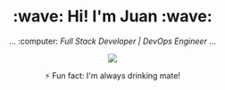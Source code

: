 <h1 align="center"><b>:wave: Hi! I'm Juan :wave:</b></h1>
<p align="center">... :computer: <i>Full Stack Developer | DevOps Engineer</i> ...</p>

<p align="center"><img src="https://github-readme-stats.vercel.app/api?username=jpromanonet&&show_icons=true&title_color=00fa9a&icon_color=00c87b&text_color=00fa9a&bg_color=191919"></p>

<p align="center">⚡ Fun fact: I'm always drinking mate!</p>
